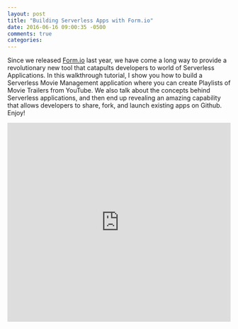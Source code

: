 ```yaml
---
layout: post
title: "Building Serverless Apps with Form.io"
date: 2016-06-16 09:00:35 -0500
comments: true
categories: 
---
```

Since we released [Form.io](https://form.io) last year, we have come a long way to provide a revolutionary new tool that catapults developers to world of Serverless Applications. In this walkthrough tutorial, I show you how to build a Serverless Movie Management application where you can create Playlists of Movie Trailers from YouTube. We also talk about the concepts behind Serverless applications, and then end up revealing an amazing capability that allows developers to share, fork, and launch existing apps on Github. Enjoy!

<div class="embed-responsive embed-responsive-16by9">
  <iframe class="embed-responsive-item" width="100%" height="450" src="https://www.youtube.com/embed/_25-wYc3l0w?rel=0&amp;showinfo=0" frameborder="0" allowfullscreen></iframe>
</div>
